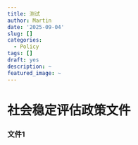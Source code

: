 ```yaml
---
title: 测试
author: Martin
date: '2025-09-04'
slug: []
categories:
  - Policy
tags: []
draft: yes
description: ~
featured_image: ~
---
```


# 社会稳定评估政策文件

### 文件1